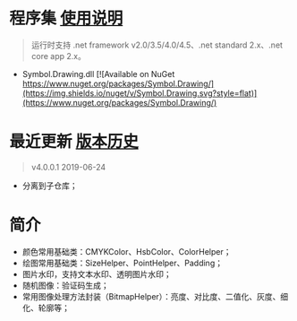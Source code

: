 ﻿# 程序集    [使用说明](https://github.com/symbolspace/Symbol.Drawing/wiki/Home)
> 运行时支持 .net framework v2.0/3.5/4.0/4.5、.net standard 2.x、.net core app 2.x。

* Symbol.Drawing.dll [![Available on NuGet https://www.nuget.org/packages/Symbol.Drawing/](https://img.shields.io/nuget/v/Symbol.Drawing.svg?style=flat)](https://www.nuget.org/packages/Symbol.Drawing/) 


# 最近更新   [版本历史](https://github.com/symbolspace/Symbol.Data/wiki/Version-history)
> v4.0.0.1 2019-06-24
* 分离到子仓库；

# 简介
* 颜色常用基础类：CMYKColor、HsbColor、ColorHelper；
* 绘图常用基础类：SizeHelper、PointHelper、Padding；
* 图片水印，支持文本水印、透明图片水印；
* 随机图像：验证码生成；
* 常用图像处理方法封装（BitmapHelper）：亮度、对比度、二值化、灰度、细化、轮廓等；
